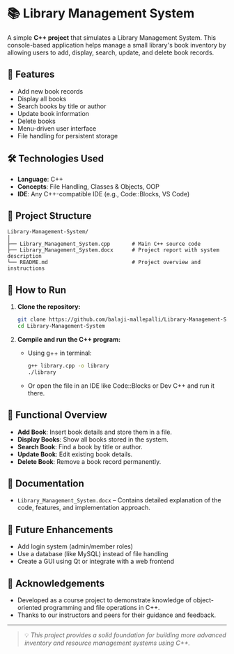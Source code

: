 # 📚 Library Management System

A simple **C++ project** that simulates a Library Management System. This console-based application helps manage a small library's book inventory by allowing users to add, display, search, update, and delete book records.

## 🧰 Features

- Add new book records
- Display all books
- Search books by title or author
- Update book information
- Delete books
- Menu-driven user interface
- File handling for persistent storage

## 🛠️ Technologies Used

- **Language**: C++
- **Concepts**: File Handling, Classes & Objects, OOP
- **IDE**: Any C++-compatible IDE (e.g., Code::Blocks, VS Code)

## 📁 Project Structure

```
Library-Management-System/
│
├── Library_Management_System.cpp       # Main C++ source code
├── Library_Management_System.docx      # Project report with system description
└── README.md                           # Project overview and instructions
```

## 🚀 How to Run

1. **Clone the repository:**
   ```bash
   git clone https://github.com/balaji-mallepalli/Library-Management-System.git
   cd Library-Management-System
   ```

2. **Compile and run the C++ program:**
   - Using g++ in terminal:
     ```bash
     g++ library.cpp -o library
     ./library
     ```
   - Or open the file in an IDE like Code::Blocks or Dev C++ and run it there.

## 📝 Functional Overview

- **Add Book**: Insert book details and store them in a file.
- **Display Books**: Show all books stored in the system.
- **Search Book**: Find a book by title or author.
- **Update Book**: Edit existing book details.
- **Delete Book**: Remove a book record permanently.

## 📄 Documentation

- `Library_Management_System.docx` – Contains detailed explanation of the code, features, and implementation approach.

## 🔮 Future Enhancements

- Add login system (admin/member roles)
- Use a database (like MySQL) instead of file handling
- Create a GUI using Qt or integrate with a web frontend

## 🙏 Acknowledgements

- Developed as a course project to demonstrate knowledge of object-oriented programming and file operations in C++.
- Thanks to our instructors and peers for their guidance and feedback.

---

> 💡 *This project provides a solid foundation for building more advanced inventory and resource management systems using C++.*

